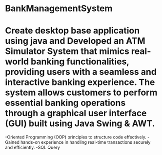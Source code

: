 # BankManagementSystem
# Create desktop base application using java and Developed an ATM Simulator System that mimics real-world banking functionalities, providing users with a seamless and interactive banking experience. The system allows customers to perform essential banking operations through a graphical user interface (GUI) built using Java Swing & AWT. 

-Oriented Programming (OOP) principles to structure code effectively. 
-Gained hands-on experience in handling real-time transactions securely and efficiently. 
-SQL Query
